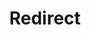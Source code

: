 ﻿---
layout: src/layouts/Redirect.astro
title: Redirect
redirect: https://yamldoc.liuyan.wang/docs/projects/deployment-process/artifacts
pubDate:  2023-01-01
navSearch: false
navSitemap: false
navMenu: false
---
